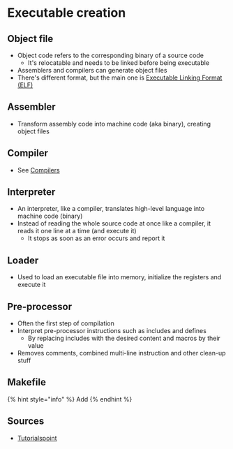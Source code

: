 # Executable creation

## Object file

* Object code refers to the corresponding binary of a source code
  * It's relocatable and needs to be linked before being executable
* Assemblers and compilers can generate object files
* There's different format, but the main one is [Executable Linking Format \(ELF\)](https://zcugni.gitbook.io/notes/languages/general-concepts/elf-files)

## Assembler

* Transform assembly code into machine code \(aka binary\), creating object files

## Compiler

* See [Compilers](https://zcugni.gitbook.io/notes/languages/compilers)

## Interpreter

* An interpreter, like a compiler, translates high-level language into machine code \(binary\)
* Instead of reading the whole source code at once like a compiler, it reads it one line at a time \(and execute it\)
  * It stops as soon as an error occurs and report it

## Loader

* Used to load an executable file into memory, initialize the registers and execute it

## Pre-processor

* Often the first step of compilation
* Interpret pre-processor instructions such as includes and defines
  * By replacing includes with the desired content and macros by their value
* Removes comments, combined multi-line instruction and other clean-up stuff

## Makefile

{% hint style="info" %}
Add
{% endhint %}

## Sources

* [Tutorialspoint](https://www.tutorialspoint.com/compiler_design/index.htm)

